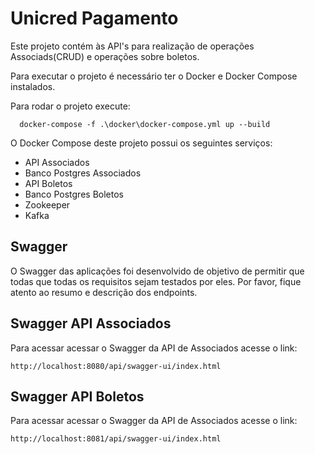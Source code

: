 Unicred Pagamento
==========

Este projeto contém às API's para realização de operações Associads(CRUD) e operações sobre boletos.
 
Para executar o projeto é necessário ter o Docker e Docker Compose instalados.

Para rodar o projeto execute:
```
  docker-compose -f .\docker\docker-compose.yml up --build
```

O Docker Compose deste projeto possui os seguintes serviços:
* API Associados
* Banco Postgres Associados
* API Boletos
* Banco Postgres Boletos
* Zookeeper
* Kafka

Swagger
-------------

O Swagger das aplicações foi desenvolvido de objetivo de permitir que todas 
que todas os requisitos sejam testados por eles. Por favor, fique atento ao resumo e descrição dos endpoints.

Swagger API Associados 
-------------

Para acessar acessar o Swagger da API de Associados acesse o link:

```
http://localhost:8080/api/swagger-ui/index.html
```

Swagger API Boletos
-------------

Para acessar acessar o Swagger da API de Associados acesse o link:

```
http://localhost:8081/api/swagger-ui/index.html
```